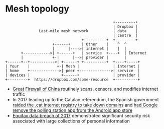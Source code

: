 # Mesh topology

```
                                                +---------+
                                                | Dropbox |
               Last-mile mesh network           | data    |
                                                | centre  |
                                  +----------+  +---------+
                     +------+     | Other    |    ^  ^
                     |      |---->| internet |    |  |
       +------------>| +------+   | service  +----+  | Internet
       |             +-|      |-->| provider |       |
+------+--+----------->| +------+ +----------+  +----+-----+
| Your    |            +-| Mesh |               | Internet |
| home    +------------->| peer +-------------->| service  |
| devices |              +------+               | provider |
+---------+  https://dropbox.com/some-resource  +----------+
```

- [Great Firewall of China](https://en.wikipedia.org/wiki/Great_Firewall) routinely scans, censors, and modifies internet traffic
- In 2017 leading up to the Catalan referendum, the Spanish government [raided the .cat internet registry to take down domains](https://www.theregister.co.uk/2017/09/23/spanish_government_criticized_over_catalan_internet_registry_raid/) and [had Google remove the polling station app from the Android app store](https://www.thespainreport.com/articles/1166-170929190146-google-removes-catalan-referendum-app-from-google-play-after-catalan-high-court-issues-take-down-order)
- [Equifax data breach of 2017](https://arstechnica.com/information-technology/2017/09/why-the-equifax-breach-is-very-possibly-the-worst-leak-of-personal-info-ever/) demonstrated significant security risk associated with large collections of personal information

